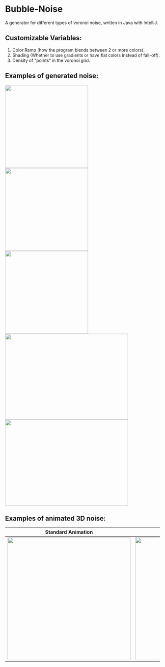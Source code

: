 # Bubble-Noise
A generator for different types of voronoi noise, written in Java with IntelliJ.

## Customizable Variables:
1. Color Ramp (how the program blends between 2 or more colors).
2. Shading (Whether to use gradients or have flat colors instead of fall-off).
3. Density of "points" in the voronoi grid.

<h2>Examples of generated noise:</h2>

<p float="left">
  <img src="https://user-images.githubusercontent.com/64125245/180595316-4afe0808-a992-4ad7-9026-2d83ae1736a0.png" width="270" />
  <img src="https://user-images.githubusercontent.com/64125245/180595206-a07036c5-9efb-40b4-a932-330b2ace9d2d.png" width="270" /> 
  <img src="https://user-images.githubusercontent.com/64125245/180595208-84a829ca-2e64-4fc8-a9c4-62c17d43a0d1.png" width="270" />
  <img src="https://user-images.githubusercontent.com/64125245/180595210-b0d1f468-355b-49ad-84bf-13f46a8e27d2.png" width="400"  height="280"/>
  <img src="https://user-images.githubusercontent.com/64125245/180595212-b65084a7-25d4-46aa-8eb1-29e22bca20be.png" width="400" height="280" />
</p>

<h2>Examples of animated 3D noise:</h2>

| Standard Animation  | Seamless Animation |
| ------------- | ------------- |
| <img src="https://user-images.githubusercontent.com/64125245/180595264-2de824fb-4c24-4459-9182-5fd78be4579a.gif" width="400" />  | <img src="https://user-images.githubusercontent.com/64125245/180595572-16831986-f1ae-450c-b038-a6edff6d26ba.gif" width="400" />

